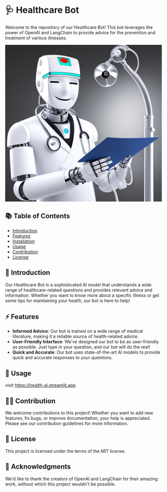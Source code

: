 # 🩺 Healthcare Bot

Welcome to the repository of our Healthcare Bot! This bot leverages the power of OpenAI and LangChain to provide advice for the prevention and treatment of various illnesses.

![Healthcare Bot Image](doc.png)

## 📚 Table of Contents
- [Introduction](#-introduction)
- [Features](#-features)
- [Installation](#-installation)
- [Usage](#-usage)
- [Contribution](#-contribution)
- [License](#-license)

## 🌟 Introduction

Our Healthcare Bot is a sophisticated AI model that understands a wide range of healthcare-related questions and provides relevant advice and information. Whether you want to know more about a specific illness or get some tips for maintaining your health, our bot is here to help!

## ⚡ Features

- **Informed Advice**: Our bot is trained on a wide range of medical literature, making it a reliable source of health-related advice.
- **User-Friendly Interface**: We've designed our bot to be as user-friendly as possible. Just type in your question, and our bot will do the rest!
- **Quick and Accurate**: Our bot uses state-of-the-art AI models to provide quick and accurate responses to your questions.


## 🚀 Usage

visit https://health-ai.streamlit.app

## 👩‍💻 Contribution
We welcome contributions to this project! Whether you want to add new features, fix bugs, or improve documentation, your help is appreciated. Please see our contribution guidelines for more information.

## 📄 License
This project is licensed under the terms of the MIT license.

## 🙏 Acknowledgments
We'd like to thank the creators of OpenAI and LangChain for their amazing work, without which this project wouldn't be possible.


